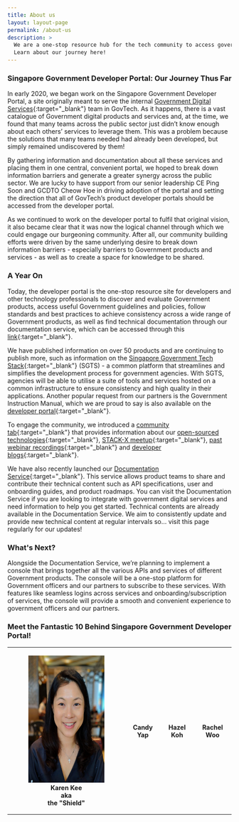 ```yaml
--- 
title: About us
layout: layout-page
permalink: /about-us
description: >
  We are a one-stop resource hub for the tech community to access government products, guidelines, policies, and documentation services. 
  Learn about our journey here! 
---
```


### Singapore Government Developer Portal: Our Journey Thus Far

In early 2020, we began work on the Singapore Government Developer Portal, a site originally meant to serve the internal 
[Government Digital Services](https://hive.tech.gov.sg){:target="_blank"} team in GovTech. As it happens, there is a vast catalogue of Government digital 
products and services and, at the time, we found that many teams across the public sector just didn’t know enough about each others’ services to leverage them. 
This was a problem because the solutions that many teams needed had already been developed, but simply remained undiscovered by them!

By gathering information and documentation about all these services and placing them in one central, convenient portal, we hoped to break down information 
barriers and generate a greater synergy across the public sector. We are lucky to have support from our senior leadership CE Ping Soon and 
GCDTO Cheow Hoe in driving adoption of the portal and setting the direction that all of GovTech’s product developer portals should be accessed from the 
developer portal.

As we continued to work on the developer portal to fulfil that original vision, it also became clear that it was now the logical channel through which we 
could engage our burgeoning community. After all, our community building efforts were driven by the same underlying desire to break down information 
barriers - especially barriers to Government products and services - as well as to create a space for knowledge to be shared.

### A Year On

Today, the developer portal is the one-stop resource site for developers and other technology professionals to discover and evaluate Government products, access useful Government guidelines and policies, follow standards and best practices to achieve consistency across a wide range of Government products, as well as find technical documentation through our documentation service, which can be accessed through this [link](https://docs.developer.gov.sg){:target="_blank"}.

We have published information on over 50 products and are continuing to publish more, such as information on the 
[Singapore Government Tech Stack](/singapore-government-tech-stack/overview/){:target="_blank"} (SGTS) - a common platform that streamlines and simplifies the development process for government agencies. With SGTS, agencies will be able to utilise a suite of tools and services hosted on a common infrastructure to ensure consistency and high quality in their applications. Another popular request from our partners is the Government Instruction Manual, which we are proud to say is also available on the [developer portal](/guidelines/standards-and-best-practices/im8){:target="_blank"}.

To engage the community, we introduced a [community tab](/communities){:target="_blank"} that provides information about our 
[open-sourced technologies](/communities/open-source-technologies){:target="_blank"}, [STACK-X meetup](/communities/stack-x-meetups/overview.html){:target="_blank"}, [past webinar recordings](/communities/stack-x-meetups/past-webinars/){:target="_blank"} and [developer blogs](/communities/developer-blogs/){:target="_blank"}.

We have also recently launched our [Documentation Service](https://docs.developer.gov.sg){:target="_blank"}. This service allows product teams to share and contribute their technical content such as API specifications, user and onboarding guides, and product roadmaps. You can visit the Documentation Service if you are looking to integrate with government digital services and need information to help you get started. Technical contents are already available in the Documentation Service. We aim to consistently update and provide new technical content at regular intervals so... visit this page regularly for our updates!

### What's Next?

Alongside the Documentation Service, we’re planning to implement a console that brings together all the various APIs and services of different Government products. The console will be a one-stop platform for Government officers and our partners to subscribe to these services. With features like seamless logins across services and onboarding/subscription of services, the console will provide a smooth and convenient experience to government officers and our partners.

### Meet the Fantastic 10 Behind Singapore Government Developer Portal!

<table style="width:100#">
  <tr>
    <th>
      <figure style="text-align: center">
        <img src="../assets/img/aboutus-karen.png" width="215px" height="286px" />
        <figcaption>Karen Kee<br>aka<br>the "Shield"</figcaption>
      </figure>
    </th>
    <th>Candy Yap
    </th>
    <th>Hazel Koh
    </th>
    <th>Rachel Woo
    </th>
  </tr>
</table>
